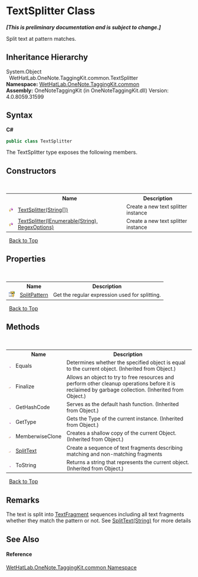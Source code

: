 # TextSplitter Class
 _**\[This is preliminary documentation and is subject to change.\]**_

Split text at pattern matches.


## Inheritance Hierarchy
System.Object<br />&nbsp;&nbsp;WetHatLab.OneNote.TaggingKit.common.TextSplitter<br />
**Namespace:**&nbsp;<a href="bcdbab9c-63d1-48a4-6937-af53fb8d9a55">WetHatLab.OneNote.TaggingKit.common</a><br />**Assembly:**&nbsp;OneNoteTaggingKit (in OneNoteTaggingKit.dll) Version: 4.0.8059.31599

## Syntax

**C#**<br />
``` C#
public class TextSplitter
```

The TextSplitter type exposes the following members.


## Constructors
&nbsp;<table><tr><th></th><th>Name</th><th>Description</th></tr><tr><td>![Protected method](media/protmethod.gif "Protected method")</td><td><a href="c48081cd-b078-4aab-e2e8-f595fcc3dd21">TextSplitter(String[])</a></td><td>
Create a new text splitter instance</td></tr><tr><td>![Protected method](media/protmethod.gif "Protected method")</td><td><a href="59f0369b-e52f-4340-c1c9-01a2a2838f7a">TextSplitter(IEnumerable(String), RegexOptions)</a></td><td>
Create a new text splitter instance</td></tr></table>&nbsp;
<a href="#textsplitter-class">Back to Top</a>

## Properties
&nbsp;<table><tr><th></th><th>Name</th><th>Description</th></tr><tr><td>![Protected property](media/protproperty.gif "Protected property")</td><td><a href="d9d8d3ce-4644-cc65-43fd-0641b74941c2">SplitPattern</a></td><td>
Get the regular expression used for splitting.</td></tr></table>&nbsp;
<a href="#textsplitter-class">Back to Top</a>

## Methods
&nbsp;<table><tr><th></th><th>Name</th><th>Description</th></tr><tr><td>![Public method](media/pubmethod.gif "Public method")</td><td>Equals</td><td>
Determines whether the specified object is equal to the current object.
 (Inherited from Object.)</td></tr><tr><td>![Protected method](media/protmethod.gif "Protected method")</td><td>Finalize</td><td>
Allows an object to try to free resources and perform other cleanup operations before it is reclaimed by garbage collection.
 (Inherited from Object.)</td></tr><tr><td>![Public method](media/pubmethod.gif "Public method")</td><td>GetHashCode</td><td>
Serves as the default hash function.
 (Inherited from Object.)</td></tr><tr><td>![Public method](media/pubmethod.gif "Public method")</td><td>GetType</td><td>
Gets the Type of the current instance.
 (Inherited from Object.)</td></tr><tr><td>![Protected method](media/protmethod.gif "Protected method")</td><td>MemberwiseClone</td><td>
Creates a shallow copy of the current Object.
 (Inherited from Object.)</td></tr><tr><td>![Protected method](media/protmethod.gif "Protected method")</td><td><a href="7f9ea376-bd41-c5db-c639-2adf88f5284b">SplitText</a></td><td>
Create a sequence of text fragments describing matching and non-matching fragments</td></tr><tr><td>![Public method](media/pubmethod.gif "Public method")</td><td>ToString</td><td>
Returns a string that represents the current object.
 (Inherited from Object.)</td></tr></table>&nbsp;
<a href="#textsplitter-class">Back to Top</a>

## Remarks
The text is split into <a href="f320e495-7b74-f8c1-98f7-e408d87aac42">TextFragment</a> sequences including all text fragments whether they match the pattern or not. See <a href="7f9ea376-bd41-c5db-c639-2adf88f5284b">SplitText(String)</a> for more details

## See Also


#### Reference
<a href="bcdbab9c-63d1-48a4-6937-af53fb8d9a55">WetHatLab.OneNote.TaggingKit.common Namespace</a><br />